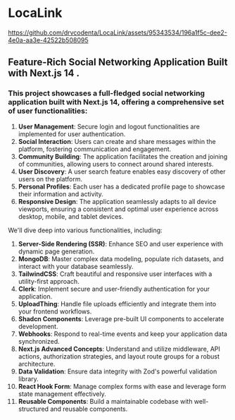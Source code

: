 # LocaLink

https://github.com/drvcodenta/LocaLink/assets/95343534/196a1f5c-dee2-4e0a-aa3e-42522b508095


## Feature-Rich Social Networking Application Built with Next.js 14 . 

### This project showcases a full-fledged social networking application built with Next.js 14, offering a comprehensive set of user functionalities:

1. **User Management**: Secure login and logout functionalities are implemented for user authentication.
2. **Social Interaction**: Users can create and share messages within the platform, fostering communication and engagement.
3. **Community Building**: The application facilitates the creation and joining of communities, allowing users to connect around shared interests.
4. **User Discovery**: A user search feature enables easy discovery of other users on the platform.
5. **Personal Profiles**: Each user has a dedicated profile page to showcase their information and activity.
6. **Responsive Design**: The application seamlessly adapts to all device viewports, ensuring a consistent and optimal user experience across desktop, mobile, and tablet devices.

We'll dive deep into various functionalities, including:

1. **Server-Side Rendering (SSR)**: Enhance SEO and user experience with dynamic page generation.
2. **MongoDB**: Master complex data modeling, populate rich datasets, and interact with your database seamlessly.
3. **TailwindCSS**: Craft beautiful and responsive user interfaces with a utility-first approach.
4. **Clerk**: Implement secure and user-friendly authentication for your application.
5. **UploadThing**: Handle file uploads efficiently and integrate them into your frontend workflows.
6. **Shadcn Components**: Leverage pre-built UI components to accelerate development.
7. **Webhooks**: Respond to real-time events and keep your application data synchronized.
8. **Next.js Advanced Concepts**: Understand and utilize middleware, API actions, authorization strategies, and layout route groups for a robust architecture.
9. **Data Validation**: Ensure data integrity with Zod's powerful validation library.
10. **React Hook Form**: Manage complex forms with ease and leverage form state management effectively.
11. **Reusable Components**: Build a maintainable codebase with well-structured and reusable components.
